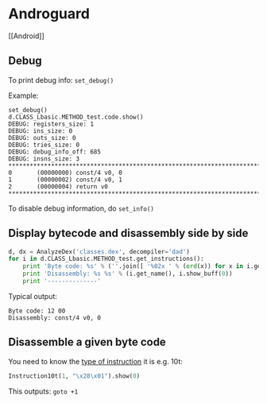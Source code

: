 # Androguard
[[Android]]
## Debug

To print debug info: `set_debug()`

Example:

```
set_debug()
d.CLASS_Lbasic.METHOD_test.code.show()
DEBUG: registers_size: 1
DEBUG: ins_size: 0
DEBUG: outs_size: 0
DEBUG: tries_size: 0
DEBUG: debug_info_off: 685
DEBUG: insns_size: 3
***************************************************************************
0       (00000000) const/4 v0, 0
1       (00000002) const/4 v0, 1
2       (00000004) return v0
***************************************************************************
```

To disable debug information, do `set_info()`

## Display bytecode and disassembly side by side

```python
d, dx = AnalyzeDex('classes.dex', decompiler='dad')
for i in d.CLASS_Lbasic.METHOD_test.get_instructions():
    print 'Byte code: %s' % (''.join([ '%02x ' % (ord(x)) for x in i.get_raw()]))
    print 'Disassembly: %s %s' % (i.get_name(), i.show_buff(0))
    print '--------------'
```    

Typical output:

```
Byte code: 12 00 
Disassembly: const/4 v0, 0
```

## Disassemble a given byte code

You need to know the [type of instruction](https://source.android.com/devices/tech/dalvik/instruction-formats) it is e.g. 10t:

```python
Instruction10t(1, "\x28\x01").show(0)
```

This outputs: `goto +1`